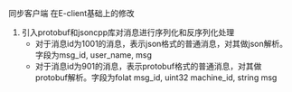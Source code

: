 同步客户端
在E-client基础上的修改
1. 引入protobuf和jsoncpp库对消息进行序列化和反序列化处理
    - 对于消息id为1001的消息，表示json格式的普通消息，对其做json解析。字段为msg_id, user_name, msg
    - 对于消息id为901的消息，表示protobuf格式的普通消息，对其做protobuf解析。字段为folat msg_id, uint32 machine_id, string msg
